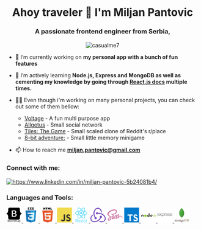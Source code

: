 <h1 align="center">Ahoy traveler 👋 I'm Miljan Pantovic</h1>
<h3 align="center">A passionate frontend engineer from Serbia,</h3>

<div align="center"><img align="center" src="https://github-readme-streak-stats.herokuapp.com/?user=casualme7&" alt="casualme7" /></div>



- 🔭 I’m currently working on **my personal app with a bunch of fun features**

- 🌱 I’m actively learning **Node.js, Express and MongoDB as well as cementing my knowledge by going through <a target="_blank" href="https://react.dev/">React.js docs</a> multiple times.**

- 👨‍💻 Even though i'm working on many personal projects, you can check out some of them bellow:
  - <a href="https://v0ltage.netlify.app">Voltage</a> - A fun multi purpose app
  - <a href="https://allgetus.netlify.app/">Allgetus</a> - Small social network
  - <a href="https://eloquent-flan-8a3c20.netlify.app/">Tiles: The Game</a> - Small scaled clone of Reddit's r/place
  - <a href="https://tiny-dasik-33c5f8.netlify.app/">8-bit adventure:</a> - Small little memory minigame

- 📫 How to reach me **miljan.pantovic@gmail.com**

<h3 align="left">Connect with me:</h3>
<p align="left">
<a href="https://www.linkedin.com/in/miljan-pantovic-5b24081b4/" target="blank"><img align="center" src="https://raw.githubusercontent.com/rahuldkjain/github-profile-readme-generator/master/src/images/icons/Social/linked-in-alt.svg" alt="https://www.linkedin.com/in/miljan-pantovic-5b24081b4/" height="30" width="40" /></a>
</p>

<h3 align="left">Languages and Tools:</h3>
<p align="left"> <a href="https://getbootstrap.com" target="_blank" rel="noreferrer"> <img src="https://raw.githubusercontent.com/devicons/devicon/master/icons/bootstrap/bootstrap-plain-wordmark.svg" alt="bootstrap" width="40" height="40"/> </a> <a href="https://www.w3schools.com/css/" target="_blank" rel="noreferrer"> <img src="https://raw.githubusercontent.com/devicons/devicon/master/icons/css3/css3-original-wordmark.svg" alt="css3" width="40" height="40"/> </a> <a href="https://www.w3.org/html/" target="_blank" rel="noreferrer"> <img src="https://raw.githubusercontent.com/devicons/devicon/master/icons/html5/html5-original-wordmark.svg" alt="html5" width="40" height="40"/> </a> <a href="https://developer.mozilla.org/en-US/docs/Web/JavaScript" target="_blank" rel="noreferrer"> <img src="https://raw.githubusercontent.com/devicons/devicon/master/icons/javascript/javascript-original.svg" alt="javascript" width="40" height="40"/> </a> <a href="https://reactjs.org/" target="_blank" rel="noreferrer"> <img src="https://raw.githubusercontent.com/devicons/devicon/master/icons/react/react-original-wordmark.svg" alt="react" width="40" height="40"/> </a> <a href="https://redux.js.org" target="_blank" rel="noreferrer"> <img src="https://raw.githubusercontent.com/devicons/devicon/master/icons/redux/redux-original.svg" alt="redux" width="40" height="40"/> </a> <a href="https://sass-lang.com" target="_blank" rel="noreferrer"> <img src="https://raw.githubusercontent.com/devicons/devicon/master/icons/sass/sass-original.svg" alt="sass" width="40" height="40"/> </a> <a href="https://www.typescriptlang.org/" target="_blank" rel="noreferrer"> <img src="https://raw.githubusercontent.com/devicons/devicon/master/icons/typescript/typescript-original.svg" alt="typescript" width="40" height="40"/> </a>  </a> <a href="https://nodejs.org" target="_blank" rel="noreferrer"> <img src="https://raw.githubusercontent.com/devicons/devicon/master/icons/nodejs/nodejs-original-wordmark.svg" alt="nodejs" width="40" height="40"/> </a> <a href="https://expressjs.com" target="_blank" rel="noreferrer"> <img src="https://raw.githubusercontent.com/devicons/devicon/master/icons/express/express-original-wordmark.svg" alt="express" width="40" height="40"/> </a> <a href="https://www.mongodb.com/" target="_blank" rel="noreferrer"> <img src="https://raw.githubusercontent.com/devicons/devicon/master/icons/mongodb/mongodb-original-wordmark.svg" alt="mongodb" width="40" height="40"/> </p>

